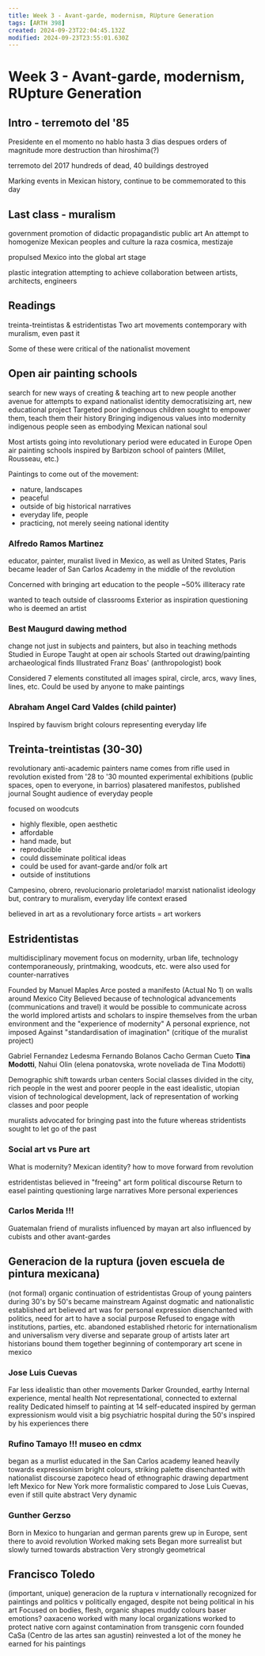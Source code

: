 ```yaml
---
title: Week 3 - Avant-garde, modernism, RUpture Generation
tags: [ARTH 398]
created: 2024-09-23T22:04:45.132Z
modified: 2024-09-23T23:55:01.630Z
---
```


# Week 3 - Avant-garde, modernism, RUpture Generation

## Intro - terremoto del '85

Presidente en el momento no hablo hasta 3 dias despues
orders of magnitude more destruction than hiroshima(?)

terremoto del 2017
hundreds of dead, 40 buildings destroyed

Marking events in Mexican history, continue to be commemorated to this day

## Last class - muralism

government promotion of didactic propagandistic public art
An attempt to homogenize Mexican peoples and culture
la raza cosmica, mestizaje

propulsed Mexico into the global art stage

plastic integration
attempting to achieve collaboration between artists, architects, engineers

## Readings
treinta-treintistas & estridentistas
Two art movements contemporary with muralism, even past it

Some of these were critical of the nationalist movement

## Open air painting schools
search for new ways of creating & teaching art to new people
another avenue for attempts to expand nationalist identity
democratisizing art, new educational project
Targeted poor indigenous children
sought to empower them, teach them their history
Bringing indigenous values into modernity
indigenous people seen as embodying Mexican national soul

Most artists going into revolutionary period were educated in Europe
Open air painting schools inspired by Barbizon school of painters (Millet, Rousseau, etc.)

Paintings to come out of the movement:
- nature, landscapes
- peaceful
- outside of big historical narratives
- everyday life, people
- practicing, not merely seeing national identity

### Alfredo Ramos Martinez
educator, painter, muralist
lived in Mexico, as well as United States, Paris
became leader of San Carlos Academy in the middle of the revolution

Concerned with bringing art education to the people
~50% illiteracy rate

wanted to teach outside of classrooms
Exterior as inspiration
questioning who is deemed an artist


### Best Maugurd dawing method
change not just in subjects and painters,
but also in teaching methods
Studied in Europe
Taught at open air schools
Started out drawing/painting archaeological finds
Illustrated Franz Boas' (anthropologist) book

Considered 7 elements constituted all images
spiral, circle, arcs, wavy lines, lines, etc.
Could be used by anyone to make paintings

### Abraham Angel Card Valdes (child painter)
Inspired by fauvism
bright colours
representing everyday life

## Treinta-treintistas (30-30)
revolutionary anti-academic painters
name comes from rifle used in revolution
existed from '28 to '30
mounted experimental exhibitions
(public spaces, open to everyone, in barrios)
plasatered manifestos, published journal
Sought audience of everyday people

focused on woodcuts
- highly flexible, open aesthetic
- affordable
- hand made, but
- reproducible
- could disseminate political ideas
- could be used for avant-garde and/or folk art
- outside of institutions

Campesino, obrero, revolucionario
proletariado!
marxist nationalist ideology
but, contrary to muralism,
everyday life
context erased

believed in art as a revolutionary force
artists = art workers

## Estridentistas
multidisciplinary movement
focus on modernity, urban life, technology
contemporaneously, printmaking, woodcuts, etc. were also used for counter-narratives

Founded by Manuel Maples Arce
posted a manifesto (Actual No 1) on walls around Mexico City
Believed because of technological advancements (communications and travel) it would be possible to communicate across the world
implored artists and scholars to inspire themselves from the urban environment and the "experience of modernity"
A personal exprience, not imposed
Against "standardisation of imagination"
(critique of the muralist project)

Gabriel Fernandez Ledesma
Fernando Bolanos Cacho
German Cueto
**Tina Modotti**,
Nahui Olin
(elena ponatovska, wrote noveliada de Tina Modotti)

Demographic shift towards urban centers
Social classes divided in the city, 
rich people in the west and poorer people in the east
idealistic, utopian vision of technological development,
lack of representation of working classes and poor people

muralists advocated for bringing past into the future
whereas stridentists sought to let go of the past

### Social art vs Pure art
What is modernity?
Mexican identity?
how to move forward from revolution

estridentistas believed in "freeing" art form political discourse
Return to easel painting
questioning large narratives
More personal experiences

### Carlos Merida !!!
Guatemalan
friend of muralists
influenced by mayan art
also influenced by cubists and other avant-gardes

## Generacion de la ruptura (joven escuela de pintura mexicana)
(not formal) organic continuation of estridentistas
Group of young painters during 30's
by 50's became  mainstream
Against dogmatic and nationalistic established art
believed art was for personal expression
disenchanted with politics, need for art to have a social purpose
Refused to engage with institutions, parties, etc.
abandoned established rhetoric for
internationalism and universalism
very diverse and separate group of artists
later art historians bound them together
beginning of contemporary art scene in mexico

### Jose Luis Cuevas
Far less idealistic than other movements
Darker
Grounded, earthy
Internal experience, mental health
Not representational, connected to external reality
Dedicated himself to painting at 14
self-educated
inspired by german expressionism
would visit a big psychiatric hospital during the 50's
inspired by his experiences there

### Rufino Tamayo !!! museo en cdmx
began as a murlist
educated in the San Carlos academy
leaned heavily towards expressionism
bright colours, striking palette
disenchanted with nationalist discourse
zapoteco
head of ethnographic drawing department
left Mexico for New York
more formalistic compared to Jose Luis Cuevas,
even if still quite abstract
Very dynamic

### Gunther Gerzso
Born in Mexico to hungarian and german parents
grew up in Europe, sent there to avoid revolution
Worked making sets
Began more surrealist but slowly turned towards abstraction
Very strongly geometrical

## Francisco Toledo
(important, unique) generacion de la ruptura
v internationally recognized for paintings and politics
v politically engaged, despite not being political in his art
Focused on bodies, flesh, organic shapes
muddy colours
baser emotions?
oaxaceno
worked with many local organizations
worked to protect native corn against contamination from transgenic corn
founded CaSa (Centro de las artes san agustin)
reinvested a lot of the money he earned for his paintings
